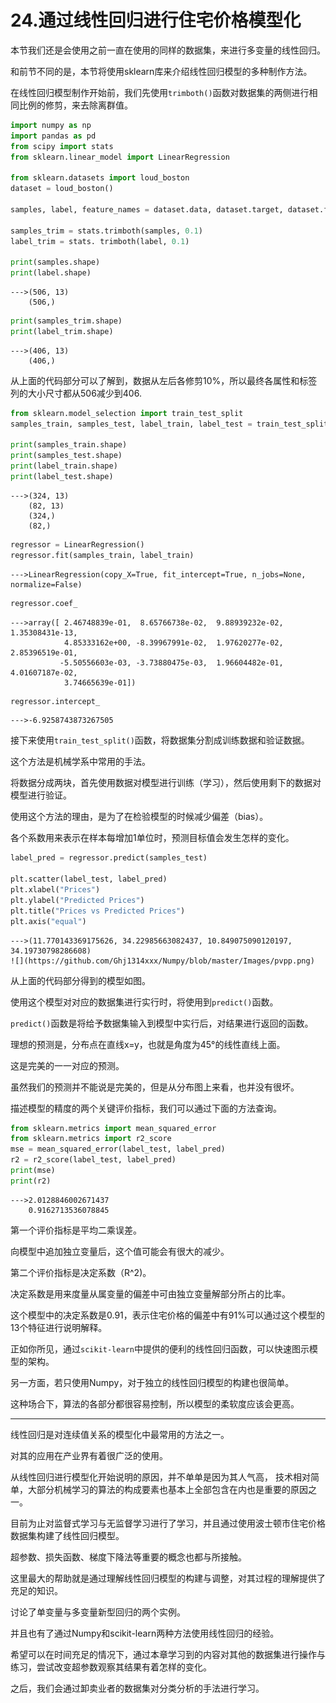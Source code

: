 


# 24.通过线性回归进行住宅价格模型化

本节我们还是会使用之前一直在使用的同样的数据集，来进行多变量的线性回归。

和前节不同的是，本节将使用sklearn库来介绍线性回归模型的多种制作方法。

在线性回归模型制作开始前，我们先使用`trimboth()`函数对数据集的两侧进行相同比例的修剪，来去除离群值。

```python
import numpy as np
import pandas as pd
from scipy import stats
from sklearn.linear_model import LinearRegression

from sklearn.datasets import loud_boston
dataset = loud_boston()

samples, label, feature_names = dataset.data, dataset.target, dataset.feature_names

samples_trim = stats.trimboth(samples, 0.1)
label_trim = stats. trimboth(label, 0.1)

print(samples.shape)
print(label.shape)
```
    --->(506, 13)
        (506,)

```python
print(samples_trim.shape)
print(label_trim.shape)
```
    --->(406, 13)
        (406,)
         
从上面的代码部分可以了解到，数据从左后各修剪10%，所以最终各属性和标签列的大小尺寸都从506减少到406.

```python
from sklearn.model_selection import train_test_split
samples_train, samples_test, label_train, label_test = train_test_split(samples_trim, label_trim, test_size=0.2, random_state=0)

print(samples_train.shape)
print(samples_test.shape)
print(label_train.shape)
print(label_test.shape)
```
    --->(324, 13)
        (82, 13)
        (324,)
        (82,)

```python
regressor = LinearRegression()
regressor.fit(samples_train, label_train)
```
    --->LinearRegression(copy_X=True, fit_intercept=True, n_jobs=None, normalize=False)
   
```python
regressor.coef_
```
    --->array([ 2.46748839e-01,  8.65766738e-02,  9.88939232e-02,  1.35308431e-13,
                4.85333162e+00, -8.39967991e-02,  1.97620277e-02,  2.85396519e-01,
               -5.50556603e-03, -3.73880475e-03,  1.96604482e-01,  4.01607187e-02,
                3.74665639e-01])
            
```python
regressor.intercept_
```
    --->-6.9258743873267505
    
接下来使用`train_test_split()`函数，将数据集分割成训练数据和验证数据。

这个方法是机械学系中常用的手法。

将数据分成两块，首先使用数据对模型进行训练（学习），然后使用剩下的数据对模型进行验证。

使用这个方法的理由，是为了在检验模型的时候减少偏差（bias）。

各个系数用来表示在样本每增加1单位时，预测目标值会发生怎样的变化。

```python
label_pred = regressor.predict(samples_test)

plt.scatter(label_test, label_pred)
plt.xlabel("Prices")
plt.ylabel("Predicted Prices")
plt.title("Prices vs Predicted Prices")
plt.axis("equal")
```
    --->(11.770143369175626, 34.22985663082437, 10.849075090120197, 34.19730798286608)
    ![](https://github.com/Ghj1314xxx/Numpy/blob/master/Images/pvpp.png)
    
从上面的代码部分得到的模型如图。

使用这个模型对对应的数据集进行实行时，将使用到`predict()`函数。

`predict()`函数是将给予数据集输入到模型中实行后，对结果进行返回的函数。

理想的预测是，分布点在直线x=y，也就是角度为45°的线性直线上面。

这是完美的一一对应的预测。

虽然我们的预测并不能说是完美的，但是从分布图上来看，也并没有很坏。

描述模型的精度的两个关键评价指标，我们可以通过下面的方法查询。

```python
from sklearn.metrics import mean_squared_error
from sklearn.metrics import r2_score
mse = mean_squared_error(label_test, label_pred)
r2 = r2_score(label_test, label_pred)
print(mse)
print(r2)
```
    --->2.0128846002671437
        0.9162713536078845
        
第一个评价指标是平均二乘误差。

向模型中追加独立变量后，这个值可能会有很大的减少。

第二个评价指标是决定系数（R^2)。

决定系数是用来度量从属变量的偏差中可由独立变量解部分所占的比率。

这个模型中的决定系数是0.91，表示住宅价格的偏差中有91%可以通过这个模型的13个特征进行说明解释。

正如你所见，通过`scikit-learn`中提供的便利的线性回归函数，可以快速图示模型的架构。

另一方面，若只使用Numpy，对于独立的线性回归模型的构建也很简单。

这种场合下，算法的各部分都很容易控制，所以模型的柔软度应该会更高。

------

线性回归是对连续值关系的模型化中最常用的方法之一。

对其的应用在产业界有着很广泛的使用。

从线性回归进行模型化开始说明的原因，并不单单是因为其人气高，
技术相对简单，大部分机械学习的算法的构成要素也基本上全部包含在内也是重要的原因之一。

目前为止对监督式学习与无监督学习进行了学习，并且通过使用波士顿市住宅价格数据集构建了线性回归模型。

超参数、损失函数、梯度下降法等重要的概念也都与所接触。

这里最大的帮助就是通过理解线性回归模型的构建与调整，对其过程的理解提供了充足的知识。

讨论了单变量与多变量新型回归的两个实例。

并且也有了通过Numpy和scikit-learn两种方法使用线性回归的经验。

希望可以在时间充足的情况下，通过本章学习到的内容对其他的数据集进行操作与练习，尝试改变超参数观察其结果有着怎样的变化。

之后，我们会通过卸卖业者的数据集对分类分析的手法进行学习。





